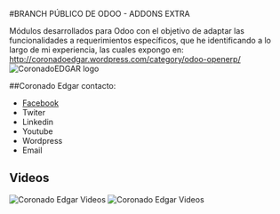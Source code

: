#BRANCH PÚBLICO DE ODOO - ADDONS EXTRA

Módulos desarrollados para Odoo con el objetivo de adaptar las funcionalidades a requerimientos específicos, que he identificando a lo largo de mi experiencia, las cuales expongo en: http://coronadoedgar.wordpress.com/category/odoo-openerp/
![CoronadoEDGAR logo](http://coronadoedgar.files.wordpress.com/2013/07/edgarlogo.png)


##Coronado Edgar contacto:
-	[Facebook](http://www.facebook.com/coronadoedgar)
-	Twiter
-	Linkedin
-	Youtube
-	Wordpress
-	Email


## Videos
![Coronado Edgar Videos](http://www.youtube.com/playlist?list=PLXC4RvIj887iMAJSeLSJHMj93RbFOrhKn "Odoo, más que un erp")
![Coronado Edgar Videos](http://www.youtube.com/playlist?list=PLXC4RvIj887g7yzMDNTfNPWlTGW7qM0Dx "Open ERP para todos")